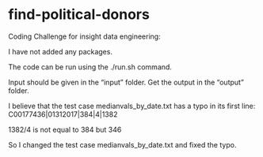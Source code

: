 # find-political-donors
Coding Challenge for insight data engineering:

I have not added any packages.

The code can be run using the ./run.sh  command.

Input should be given in the “input” folder. Get the output in the “output” folder.

I believe that the test case medianvals_by_date.txt has a typo in its first line: C00177436|01312017|384|4|1382 

1382/4 is not equal to 384 but 346

So I changed the test case medianvals_by_date.txt and fixed the typo.
